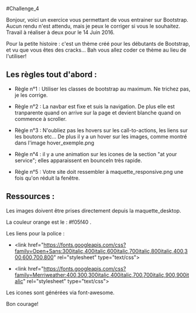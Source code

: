 #Challenge_4

Bonjour, voici un exercice vous permettant de vous entrainer sur Bootstrap. Aucun rendu n'est attendu, mais je peux le corriger si vous le souhaitez. Travail à réaliser à deux pour le 14 Juin 2016.

Pour la petite histoire : c'est un thème créé pour les débutants de Bootstrap, et vu que vous êtes des cracks... Bah vous allez coder ce thème au lieu de l'utiliser!

## Les règles tout d'abord :

* Règle n°1 : Utiliser les classes de bootstrap au maximum. Ne trichez pas, je les corrige.

* Règle n°2 : La navbar est fixe et suis la navigation. De plus elle est tranparente quand on arrive sur la page et devient blanche quand on commence à scroller.

* Règle n°3 : N'oubliez pas les hovers sur les call-to-actions, les liens sur les boutons etc... De plus il y a un hover sur les images, comme montré dans l'image hover_exemple.png

* Règle n°4 : il y a une animation sur les icones de la section "at your service"; elles apparaissent en bounceIn très rapide.

* Règle n°5 : Votre site doit ressembler à maquette_responsive.png une fois qu'on réduit la fenêtre.


## Ressources :

Les images doivent être prises directement depuis la maquette_desktop.

La couleur orange est le : #f05f40 .

Les liens pour la police :

- \<link href="https://fonts.googleapis.com/css?family=Open+Sans:300italic,400italic,600italic,700italic,800italic,400,300,600,700,800" rel="stylesheet" type="text/css"\>

- \<link href="https://fonts.googleapis.com/css?family=Merriweather:400,300,300italic,400italic,700,700italic,900,900italic" rel="stylesheet" type="text/css"\>

Les icones sont générées via font-awesome.

Bon courage!
